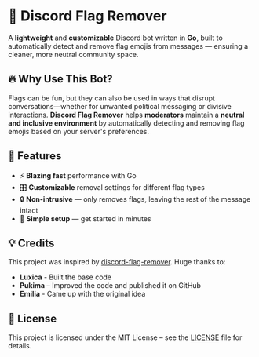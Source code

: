 # 🚀 Discord Flag Remover

A **lightweight** and **customizable** Discord bot written in **Go**, built to automatically detect and remove flag emojis from messages — ensuring a cleaner, more neutral community space.

## 🔥 Why Use This Bot?

Flags can be fun, but they can also be used in ways that disrupt conversations—whether for unwanted political messaging or divisive interactions. **Discord Flag Remover** helps **moderators** maintain a **neutral and inclusive environment** by automatically detecting and removing flag emojis based on your server's preferences.

## 🎯 Features

- ⚡ **Blazing fast** performance with Go
- 🎛 **Customizable** removal settings for different flag types
- 🔒 **Non-intrusive** — only removes flags, leaving the rest of the message intact
- 📜 **Simple setup** — get started in minutes

## 💡 Credits

This project was inspired by [discord-flag-remover](https://github.com/Pukimaa/discord-flag-remover). Huge thanks to:

- **Luxica** - Built the base code
- **Pukima** – Improved the code and published it on GitHub
- **Emilia** - Came up with the original idea

## 📜 License

This project is licensed under the MIT License – see the [LICENSE](LICENSE) file for details.
